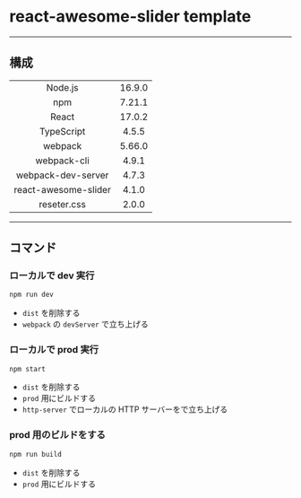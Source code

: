# react-awesome-slider template

---

## 構成

|                      |        |
| :------------------: | :----: |
|       Node.js        | 16.9.0 |
|         npm          | 7.21.1 |
|        React         | 17.0.2 |
|      TypeScript      | 4.5.5  |
|       webpack        | 5.66.0 |
|     webpack-cli      | 4.9.1  |
|  webpack-dev-server  | 4.7.3  |
| react-awesome-slider | 4.1.0  |
|     reseter.css      | 2.0.0  |

---

## コマンド

### ローカルで dev 実行

```bash
npm run dev
```

- `dist` を削除する
- `webpack` の `devServer` で立ち上げる

### ローカルで prod 実行

```bash
npm start
```

- `dist` を削除する
- `prod` 用にビルドする
- `http-server` でローカルの HTTP サーバーをで立ち上げる

### prod 用のビルドをする

```bash
npm run build
```

- `dist` を削除する
- `prod` 用にビルドする
